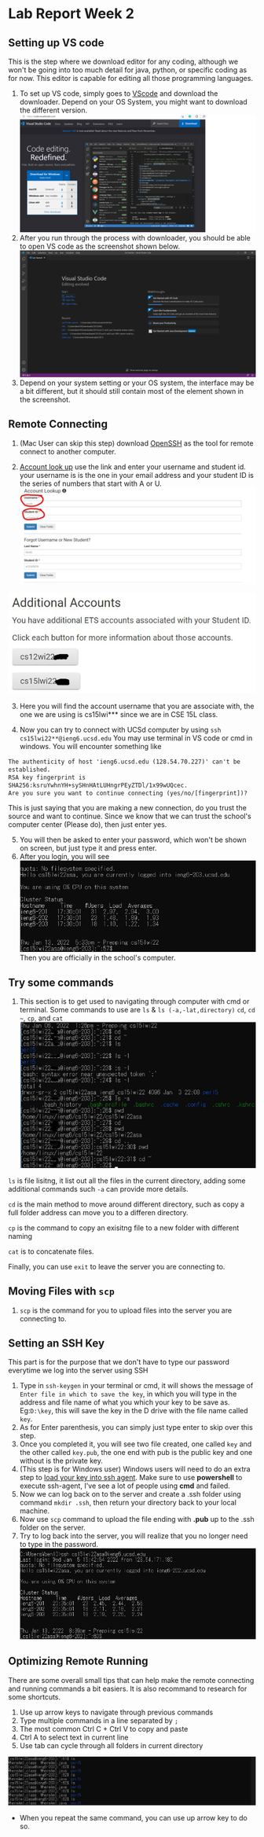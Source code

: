 # Lab Report Week 2

## Setting up VS code

This is the step where we download editor for any coding, although we won't be going into too much detail for java, python, or specific coding as for now. This editor is capable for editing all those programming languages.

1. To set up VS code, simply goes to [VScode](https://code.visualstudio.com/) and download the downloader. Depend on your OS System, you might want to download the different version.
![Img](VScodedownload.png)
2. After you run through the process with downloader, you should be able to open VS code as the screenshot shown below.
![Img](VSpage.png)
3. Depend on your system setting or your OS system, the interface may be a bit different, but it should still contain most of the element shown in the screenshot.


## Remote Connecting

1. (Mac User can skip this step) download [OpenSSH](https://docs.microsoft.com/en-us/windows-server/administration/openssh/openssh_install_firstuse) as the tool for remote connect to another computer.

2. [Account look up](https://sdacs.ucsd.edu/~icc/index.php) use the link and enter your username and student id. your username is is the one in your email address and your student ID is the series of numbers that start with A or U.
![Login](loginPage.jpg)

![Acc](Account_lookup.jpg)

3. Here you will find the account username that you are associate with, the one we are using is cs15lwi*** since we are in CSE 15L class.

4. Now you can try to connect with UCSd computer by using
`ssh cs15lwi22**@ieng6.ucsd.edu`
You may use terminal in VS code or cmd in windows. You will encounter something like 
```
The authenticity of host 'ieng6.ucsd.edu (128.54.70.227)' can't be established.
RSA key fingerprint is SHA256:ksruYwhnYH+sySHnHAtLUHngrPEyZTDl/1x99wUQcec.
Are you sure you want to continue connecting (yes/no/[fingerprint])? 
```
This is just saying that you are making a new connection, do you trust the source and want to continue. Since we know that we can trust the school's computer center (Please do), then just enter yes.

5. You will then be asked to enter your password, which won't be shown on screen, but just type it and press enter.
6. After you login, you will see 
![loginsuccess](loginsuccess.jpg)
Then you are officially in the school's computer.

## Try some commands
1. This section is to get used to navigating through computer with cmd or terminal. Some commands to use are 
`ls` & `ls (-a,-lat,directory)` `cd`, `cd ~`, `cp`, and `cat`
![command](commands.jpg)

`ls` is file lisitng, it list out all the files in the current directory, adding some additional commands such `-a` can provide more details.

`cd` is the main method to move around different directory, such as copy a full folder address can move you to a differen directory.

`cp` is the command to copy an exisitng file to a new folder with different naming

`cat` is to concatenate files.

Finally, you can use `exit` to leave the server you are connecting to.

## Moving Files with `scp`

1. `scp` is the command for you to upload files into the server you are connecting to.

## Setting an SSH Key
This part is for the purpose that we don't have to type our password everytime we log into the server using SSH

1. Type in `ssh-keygen` in your terminal or cmd, it will shows the message of `Enter file in which to save the key`, in which you will type in the address and file name of what you which your key to be save as. Eg:`D:\key`, this will save the key in the D drive with the file name called `key`.
2. As for Enter parenthesis, you can simply just type enter to skip over this step.
3. Once you completed it, you will see two file created, one called `key` and the other called `key.pub`, the one end with pub is the public key and one without is the private key.
4. (This step is for Windows user)  Windows users will need to do an extra step to [load your key into ssh agent](https://docs.microsoft.com/en-us/windows-server/administration/openssh/openssh_keymanagement#user-key-generation). Make sure to use **powershell** to execute ssh-agent, I've see a lot of people using **cmd** and failed.
5. Now we can log back on to the server and create a .ssh folder using command `mkdir .ssh`, then return your directory back to your local machine.
6. Now use `scp` command to upload the file ending with **.pub** up to the .ssh folder on the server.
7. Try to log back into the server, you will realize that you no longer need to type in the password.
![image](key.jpg)

## Optimizing Remote Running

There are some overall small tips that can help make the remote connecting and running commands a bit easiers. It is also recommand to research for some shortcuts.
1. Use up arrow keys to navigate through previous commands
2. Type multiple commands in a line separated by `;`
3. The most common Ctrl C + Ctrl V to copy and paste
4. Ctrl A to select text in current line
5. Use tab can cycle through all folders in current directory

![shortcut](shortcut.jpg)
- When you repeat the same command, you can use up arrow key to do so.
